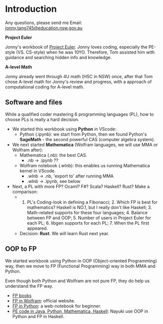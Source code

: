 # Introduction

Any questions, please send me Email: jonny.tang745@education.nsw.gov.au

**Project Euler**

Jonny's workbook of [Project Euler](https://projecteuler.net/). Jonny loves coding, especially the PE-style (VS. CS-style) when he was 10YO. Therefore, Tom assisted him with guidance and searching hidden info and knowledge.

**A-level Math**

Jonny already went through 4U math (HSC in NSW) once, after that Tom chose A-level math for Jonny's review and progress, with a approach of computational coding for A-level math.

## Software and files

While a qualified coder mastering 6 programming languages (PL), how to choose PLs is really a hard decision. 

- We started this workbook using **Python** in VScode: 
    - Python (.ipynb): we start from Python, then we found Python's **SageMath** - the second powerful CAS (computer algebra system).
- We next started **Mathematica** (Wolfram languages, we will use MMA or Wolfram after): 
    - Mathematica (.nb): the best CAS.
        - .nb -> .ipynb ??
    - Wolfram notebook (.wlnb): this enables us running Mathematica kernel in VScode.
        - .wlnb -> .nb, 'export to' after running MMA
        - .wlnb -> .ipynb, see below
- Next, a PL with more FP? Ocaml? F#? Scala? Haskell? Rust? Make a comparison: 
    - 1. PL's Coding-look in defining a Fibonacci; 2. Which FP is best for mathematics? Haskell is NO.1, but I really don't like Haskell; 3. Math-related supports for these four languages; 4. Balance between FP and OOP; 5. Number of users in Project Euler for each PL; 6. libgen supports for each PL; 7. When the PL first appeared. 
    - Decision: **Rust**. We will learn Rust next year. 

## OOP to FP

We started workbook using Python in OOP (Object-oriented Programming) way, then we move to FP (Functional Programming) way in both MMA and Python.

Even though both Python and Wolfram are not pure FP, they do help us understand the FP way. 

- [FP books](https://old.reddit.com/r/functionalprogramming/wiki/books)
- [FP in Wolfram](https://reference.wolfram.com/language/guide/FunctionalProgramming.html): official website. 
- [FP in Python](https://expression.readthedocs.io/en/latest/intro.html): a web-notebook for beginner.
- [PE code in Java, Python, Mathematica, Haskell](https://github.com/nayuki/Project-Euler-solutions): Nayuki use OOP in Python and FP in Haskell. 

